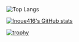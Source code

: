 ![Top Langs](https://github-readme-stats.vercel.app/api/top-langs/?username=Inoue416&layout=compact)

[![Inoue416's GitHub stats](https://github-readme-stats.vercel.app/api?username=Inoue416show_icons=true&theme=transparent)](https://github.com/Inoue416/github-readme-stats)

[![trophy](https://github-profile-trophy.vercel.app/?username=Inoue416)](https://github.com/ryo-ma/github-profile-trophy)
